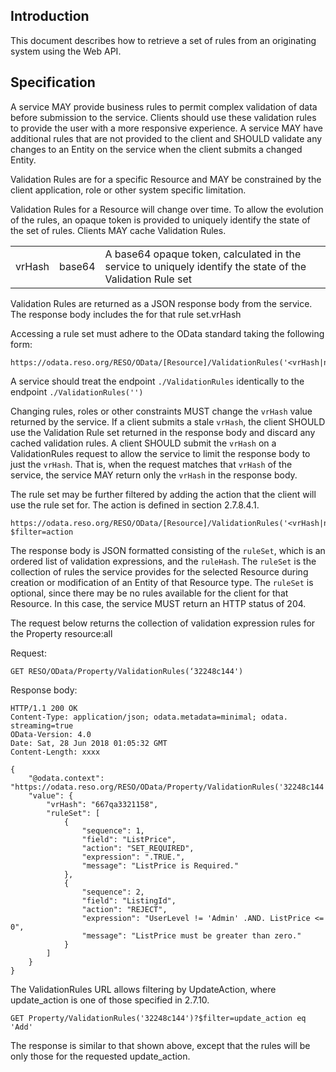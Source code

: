 ## Introduction

This document describes how to retrieve a set of rules from an originating system using the Web API.

## Specification

A service MAY provide business rules to permit complex validation of data before submission to the service. Clients should use these validation rules to provide the user with a more responsive experience. A service MAY have additional rules that are not provided to the client and SHOULD validate any changes to an Entity on the service when the client submits a changed Entity.


Validation Rules are for a specific Resource and MAY be constrained by the client application, role or other system specific limitation.

Validation Rules for a Resource will change over time. To allow the evolution of the rules, an opaque token is provided to uniquely identify the state of the set of rules. Clients MAY cache Validation Rules.


|  |  |  |
|:-|:-|:-|
| vrHash | base64 | A base64 opaque token, calculated in the service to uniquely identify the state of the Validation Rule set |

Validation Rules are returned as a JSON response body from the service. The response body includes the for that rule set.vrHash

Accessing a rule set must adhere to the OData standard taking the following form:

```
https://odata.reso.org/RESO/OData/[Resource]/ValidationRules('<vrHash|null>')
```

A service should treat the endpoint `./ValidationRules` identically to the endpoint `./ValidationRules('')`

Changing rules, roles or other constraints MUST change the `vrHash` value returned by the service. If a client submits a stale `vrHash`, the client SHOULD use the Validation Rule set returned in the response body and discard any cached validation rules. A client SHOULD submit the `vrHash` on a ValidationRules request to allow the service to limit the response body to just the `vrHash`. That is, when the request matches that `vrHash` of the service, the service MAY return only the `vrHash` in the response body.

The rule set may be further filtered by adding the action that the client will use the rule set for. The action is defined in section 2.7.8.4.1.

```
https://odata.reso.org/RESO/OData/[Resource]/ValidationRules('<vrHash|null>')?$filter=action
```

The response body is JSON formatted consisting of the `ruleSet`, which is an ordered list of validation expressions, and the `ruleHash`. The `ruleSet` is the collection of rules the service provides for the selected Resource during creation or modification of an Entity of that Resource type. The `ruleSet` is optional, since there may be no rules available for the client for that Resource. In this case, the service MUST return an HTTP status of 204.

The request below returns the collection of validation expression rules for the Property resource:all

Request:

```
GET RESO/OData/Property/ValidationRules(‘32248c144')
```

Response body:

```http
HTTP/1.1 200 OK
Content-Type: application/json; odata.metadata=minimal; odata.
streaming=true
OData-Version: 4.0
Date: Sat, 28 Jun 2018 01:05:32 GMT
Content-Length: xxxx

{
    "@odata.context": "https://odata.reso.org/RESO/OData/Property/ValidationRules('32248c144')",
    "value": {
        "vrHash": "667qa3321158",
        "ruleSet": [
            {
                "sequence": 1,
                "field": "ListPrice",
                "action": "SET_REQUIRED",
                "expression": ".TRUE.",
                "message": "ListPrice is Required."
            },
            {
                "sequence": 2,
                "field": "ListingId",
                "action": "REJECT",
                "expression": "UserLevel != 'Admin' .AND. ListPrice <= 0",
                "message": "ListPrice must be greater than zero."
            }
        ]
    }
}
```

The ValidationRules URL allows filtering by UpdateAction, where update_action is one of those specified in 2.7.10.

```
GET Property/ValidationRules('32248c144')?$filter=update_action eq 'Add'
```

The response is similar to that shown above, except that the rules will be only those for the requested update_action.
